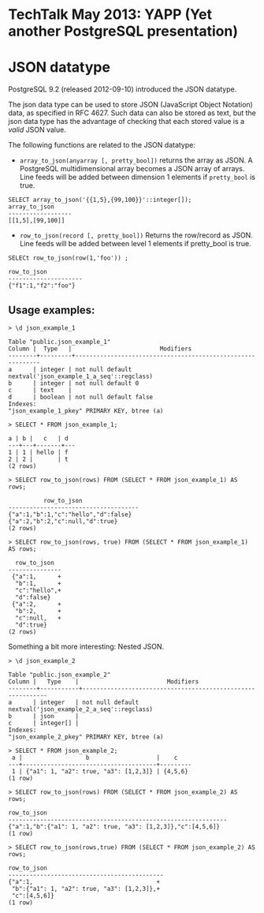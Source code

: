 TechTalk May 2013: YAPP (Yet another PostgreSQL presentation)
=============================================================

JSON datatype
=============
PostgreSQL 9.2 (released 2012-09-10) introduced the JSON datatype.

The json data type can be used to store JSON (JavaScript Object Notation) data, as specified in RFC 4627. Such data can also be stored as text, but the json data type has the advantage of checking that each stored value is a _valid_ JSON value. 

The following functions are related to the JSON datatype:
* `array_to_json(anyarray [, pretty_bool])` returns the array as JSON. A PostgreSQL multidimensional array becomes a JSON array of arrays. Line feeds will be added between dimension 1 elements if `pretty_bool` is true.

```
SELECT array_to_json('{{1,5},{99,100}}'::integer[]);
array_to_json   
------------------
[[1,5],[99,100]]
```
* `row_to_json(record [, pretty_bool])` Returns the row/record as JSON. Line feeds will be added between level 1 elements if pretty_bool is true.

```
SELECt row_to_json(row(1,'foo')) ;

row_to_json     
---------------------
{"f1":1,"f2":"foo"}
```

Usage examples:
---------------
```
> \d json_example_1

Table "public.json_example_1"
Column |  Type   |                         Modifiers                          
--------+---------+------------------------------------------------------------
a      | integer | not null default nextval('json_example_1_a_seq'::regclass)
b      | integer | not null default 0
c      | text    | 
d      | boolean | not null default false
Indexes:
"json_example_1_pkey" PRIMARY KEY, btree (a)
```

```
> SELECT * FROM json_example_1;

a | b |   c   | d 
---+---+-------+---
1 | 1 | hello | f
2 | 2 |       | t
(2 rows)
```

```
> SELECT row_to_json(rows) FROM (SELECT * FROM json_example_1) AS rows;

          row_to_json             
-------------------------------------
{"a":1,"b":1,"c":"hello","d":false}
{"a":2,"b":2,"c":null,"d":true}
(2 rows)
```

```
> SELECT row_to_json(rows, true) FROM (SELECT * FROM json_example_1) AS rows;

  row_to_json  
---------------
 {"a":1,      +
  "b":1,      +
  "c":"hello",+
  "d":false}
 {"a":2,      +
  "b":2,      +
  "c":null,   +
  "d":true}
(2 rows)
``` 
Something a bit more interesting: Nested JSON.

```
> \d json_example_2

Table "public.json_example_2"
Column |   Type    |                         Modifiers                          
--------+-----------+------------------------------------------------------------
a      | integer   | not null default nextval('json_example_2_a_seq'::regclass)
b      | json      | 
c      | integer[] | 
Indexes:
"json_example_2_pkey" PRIMARY KEY, btree (a)
```

```
> SELECT * FROM json_example_2;
 a |                  b                   |    c    
---+--------------------------------------+---------
 1 | {"a1": 1, "a2": true, "a3": [1,2,3]} | {4,5,6}
(1 row)
```

```
> SELECT row_to_json(rows) FROM (SELECT * FROM json_example_2) AS rows;

row_to_json                          
--------------------------------------------------------------
{"a":1,"b":{"a1": 1, "a2": true, "a3": [1,2,3]},"c":[4,5,6]}
(1 row)
```

```
> SELECT row_to_json(rows,true) FROM (SELECT * FROM json_example_2) AS rows;

row_to_json                 
--------------------------------------------
{"a":1,                                   +
 "b":{"a1": 1, "a2": true, "a3": [1,2,3]},+
 "c":[4,5,6]}
(1 row)
```















